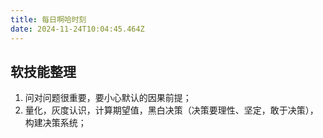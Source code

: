 ```yaml
---
title: 每日啊哈时刻
date: 2024-11-24T10:04:45.464Z
---
```


## 软技能整理
1. 问对问题很重要，要小心默认的因果前提；
2. 量化，灰度认识，计算期望值，黑白决策（决策要理性、坚定，敢于决策），构建决策系统；
